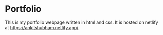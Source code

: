 # Portfolio
This is my portfolio webpage written in html and css.
It is hosted on netlify at https://ankitshubham.netlify.app/
